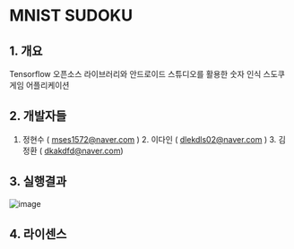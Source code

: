 # MNIST SUDOKU

## 1. 개요

Tensorflow 오픈소스 라이브러리와 안드로이드 스튜디오를 활용한 숫자 인식 스도쿠 게임 어플리케이션


## 2. 개발자들

  1. 정현수 ( mses1572@naver.com )
	2. 이다인 ( dlekdls02@naver.com )
	3. 김정환 ( dkakdfd@naver.com)
	
	

## 3. 실행결과


![image](https://user-images.githubusercontent.com/42924998/46285157-6a6bc400-c5b5-11e8-84ef-c9eb9982f362.png)



## 4. 라이센스

